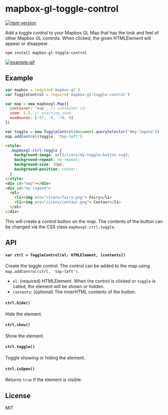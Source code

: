 # mapbox-gl-toggle-control

[![npm version][0]][1]

Add a toggle control to your Mapbox GL Map that has the look and feel of other Mapbox GL controls. When clicked, the given HTMLElement will appear or disappear.


```npm install mapbox-gl-toggle-control```

[![example.gif](example.gif)]()

## Example

```js
var mapbox = require('mapbox-gl')
var ToggleControl = require('mapbox-gl-toggle-control')

var map = new mapboxgl.Map({
  container: 'map', // container id
  zoom: 5.5, // starting zoom
  maxBounds: [-87, -9, -70, 6]
})

var toggle = new ToggleControl(document.querySelector('#my-legend'))
map.addControl(toggle, 'top-left')
```

```html
<style>
  .mapboxgl-ctrl-toggle {
    background-image: url(/icons/my-toggle-button.svg);
    background-repeat: no-repeat;
    background-size: 20px;
    background-position: center;
  }
</style>
<div id="map"></div>
<div id="my-legend">
  <ul>
    <li><img src="/icons/fairy.png"> Fairy</li>
    <li><img src="/icons/centaur.png"> Centaur</li>
  </ul>
</div>
```

This will create a control button on the map. The contents of the button can be changed via the CSS class `mapboxgl-ctrl-toggle`.

## API

#### ```var ctrl = ToggleControl(el: HTMLElement, [contents])```

Create the toggle control. The control can be added to the map using `map.addControl(ctrl, 'top-left')`.

* `el`: (required) HTMLElement. When the control is clicked or `toggle` is called, the element will be shown or hidden.
* `contents`: (optional) The innerHTML contents of the button.

#### ```ctrl.hide()```

Hide the element.

#### ```ctrl.show()```

Show the element.

#### ```ctrl.toggle()```

Toggle showing or hiding the element.

#### ```ctrl.isOpen()```

Returns `true` if the element is visible.

## License

MIT

[0]: https://img.shields.io/npm/v/mapbox-gl-toggle-control.svg?style=flat-square
[1]: https://npmjs.org/package/mapbox-gl-toggle-control
